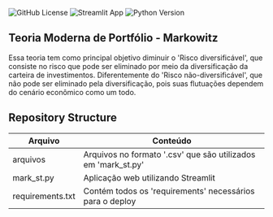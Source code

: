 ![GitHub License](https://img.shields.io/github/license/jrodrigotico/python)
![Streamlit App](https://static.streamlit.io/badges/streamlit_badge_black_white.svg)
![Python Version](https://img.shields.io/badge/python-3.11.6-blue.svg)

## Teoria Moderna de Portfólio - Markowitz
Essa teoria tem como principal objetivo diminuir o 'Risco diversificável', que consiste 
no risco que pode ser eliminado por meio da diversificação da carteira de investimentos. Diferentemente 
do 'Risco não-diversificável', que não pode ser eliminado pela diversificação, pois suas flutuações dependem 
do cenário econômico como um todo.


## Repository Structure
| Arquivo | Conteúdo |
| ------------- | ------------- |
| arquivos | Arquivos no formato '.csv' que são utilizados em 'mark_st.py' |
| mark_st.py | Aplicação web utilizando Streamlit |
| requirements.txt | Contém todos os 'requirements' necessários para o deploy |


